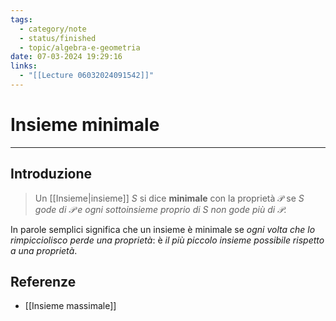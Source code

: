 ```yaml
---
tags:
  - category/note
  - status/finished
  - topic/algebra-e-geometria
date: 07-03-2024 19:29:16
links:
  - "[[Lecture 06032024091542]]"
---
```

# Insieme minimale
---
## Introduzione
> Un [[Insieme|insieme]] $S$ si dice **minimale** con la proprietà $\mathcal{P}$ se _$S$ gode di $\mathcal{P}$ e ogni sottoinsieme proprio di $S$ non gode più di $\mathcal{P}$_.

In parole semplici significa che un insieme è minimale se _ogni volta che lo rimpicciolisco perde una proprietà_: è _il più piccolo insieme possibile rispetto a una proprietà_.

## Referenze
- [[Insieme massimale]]